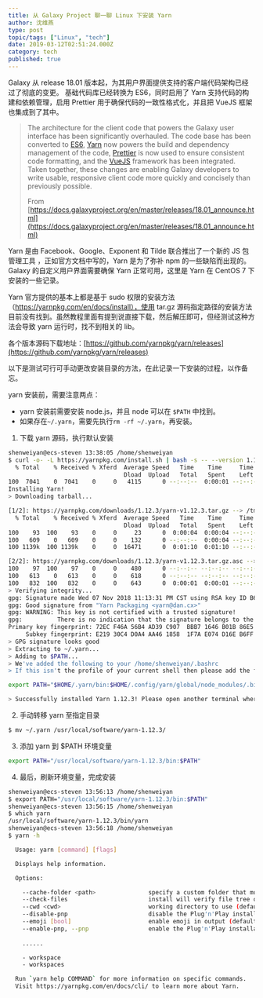 ```yaml
---
title: 从 Galaxy Project 聊一聊 Linux 下安装 Yarn
author: 沈维燕
type: post
topic/tags: ["Linux", "tech"]
date: 2019-03-12T02:51:24.000Z
category: tech
published: true
---
```


Galaxy 从 release 18.01 版本起，为其用户界面提供支持的客户端代码架构已经过了彻底的变更。 基础代码库已经转换为 ES6，同时启用了 Yarn 支持代码的构建和依赖管理，启用 Prettier 用于确保代码的一致性格式化，并且把 VueJS 框架也集成到了其中。

> The architecture for the client code that powers the Galaxy user interface has been significantly overhauled. The code base has been converted to [ES6](http://es6-features.org/), [Yarn](https://github.com/yarnpkg/yarn) now powers the build and dependency management of the code, [Prettier](https://prettier.io/) is now used to ensure consistent code formatting, and the [VueJS](https://vuejs.org/) framework has been integrated. Taken together, these changes are enabling Galaxy developers to write usable, responsive client code more quickly and concisely than previously possible.
> 
> From [https://docs.galaxyproject.org/en/master/releases/18.01_announce.html](https://docs.galaxyproject.org/en/master/releases/18.01_announce.html)


Yarn 是由 Facebook、Google、Exponent 和 Tilde 联合推出了一个新的 JS 包管理工具 ，正如官方文档中写的，Yarn 是为了弥补 npm 的一些缺陷而出现的。Galaxy 的自定义用户界面需要确保 Yarn 正常可用，这里是 Yarn 在 CentOS 7 下安装的一些记录。

Yarn 官方提供的基本上都是基于 sudo 权限的安装方法（https://yarnpkg.com/en/docs/install），使用 tar.gz 源码指定路径的安装方法目前没有找到。虽然教程里面有提到说直接下载，然后解压即可，但经测试这种方法会导致 yarn 运行时，找不到相关的 lib。

各个版本源码下载地址：[https://github.com/yarnpkg/yarn/releases](https://github.com/yarnpkg/yarn/releases)

以下是测试可行可手动更改安装目录的方法，在此记录一下安装的过程，以作备忘。

yarn 安装前，需要注意两点：

- yarn 安装前需要安装 node.js，并且 node 可以在 `$PATH` 中找到。
- 如果存在`~/.yarn`，需要先执行`rm -rf ~/.yarn`，再安装。

1. 下载 yarn 源码，执行默认安装
```bash
shenweiyan@ecs-steven 13:38:05 /home/shenweiyan
$ curl -o- -L https://yarnpkg.com/install.sh | bash -s -- --version 1.12.3
  % Total    % Received % Xferd  Average Speed   Time    Time     Time  Current
                                 Dload  Upload   Total   Spent    Left  Speed
100  7041    0  7041    0     0   4115      0 --:--:--  0:00:01 --:--:--  4115
Installing Yarn!
> Downloading tarball...

[1/2]: https://yarnpkg.com/downloads/1.12.3/yarn-v1.12.3.tar.gz --> /tmp/yarn.tar.gz.tQbHw7wPEA
  % Total    % Received % Xferd  Average Speed   Time    Time     Time  Current
                                 Dload  Upload   Total   Spent    Left  Speed
100    93  100    93    0     0     23      0  0:00:04  0:00:04 --:--:--    23
100   609    0   609    0     0    132      0 --:--:--  0:00:04 --:--:--  1750
100 1139k  100 1139k    0     0  16471      0  0:01:10  0:01:10 --:--:-- 80506

[2/2]: https://yarnpkg.com/downloads/1.12.3/yarn-v1.12.3.tar.gz.asc --> /tmp/yarn.tar.gz.tQbHw7wPEA.asc
100    97  100    97    0     0    480      0 --:--:-- --:--:-- --:--:--   480
100   613    0   613    0     0    618      0 --:--:-- --:--:-- --:--:--  1046
100   832  100   832    0     0    643      0  0:00:01  0:00:01 --:--:--   643
> Verifying integrity...
gpg: Signature made Wed 07 Nov 2018 11:13:31 PM CST using RSA key ID B6FF4DE3
gpg: Good signature from "Yarn Packaging <yarn@dan.cx>"
gpg: WARNING: This key is not certified with a trusted signature!
gpg:          There is no indication that the signature belongs to the owner.
Primary key fingerprint: 72EC F46A 56B4 AD39 C907  BBB7 1646 B01B 86E5 0310
     Subkey fingerprint: E219 30C4 D0A4 AA46 1858  1F7A E074 D16E B6FF 4DE3
> GPG signature looks good
> Extracting to ~/.yarn...
> Adding to $PATH...
> We've added the following to your /home/shenweiyan/.bashrc
> If this isn't the profile of your current shell then please add the following to your correct profile:

export PATH="$HOME/.yarn/bin:$HOME/.config/yarn/global/node_modules/.bin:$PATH"

> Successfully installed Yarn 1.12.3! Please open another terminal where the `yarn` command will now be available.
```

2. 手动转移 yarn 至指定目录
```bash
$ mv ~/.yarn /usr/local/software/yarn-1.12.3/
```

3. 添加 yarn 到 $PATH 环境变量
```bash
export PATH="/usr/local/software/yarn-1.12.3/bin:$PATH"
```

4. 最后，刷新环境变量，完成安装
```bash
shenweiyan@ecs-steven 13:56:13 /home/shenweiyan
$ export PATH="/usr/local/software/yarn-1.12.3/bin:$PATH"
shenweiyan@ecs-steven 13:56:15 /home/shenweiyan
$ which yarn
/usr/local/software/yarn-1.12.3/bin/yarn
shenweiyan@ecs-steven 13:56:18 /home/shenweiyan
$ yarn -h

  Usage: yarn [command] [flags]

  Displays help information.

  Options:

    --cache-folder <path>               specify a custom folder that must be used to store the yarn cache
    --check-files                       install will verify file tree of packages for consistency
    --cwd <cwd>                         working directory to use (default: /home/shenweiyan)
    --disable-pnp                       disable the Plug'n'Play installation
    --emoji [bool]                      enable emoji in output (default: false)
    --enable-pnp, --pnp                 enable the Plug'n'Play installation
    
    ......

    - workspace
    - workspaces

  Run `yarn help COMMAND` for more information on specific commands.
  Visit https://yarnpkg.com/en/docs/cli/ to learn more about Yarn.
```


